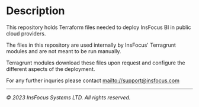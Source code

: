 # Description
This repository holds Terraform files needed to deploy InsFocus BI in public cloud providers.

The files in this repository are used internally by InsFocus' Terragrunt modules and are not meant to be run manually.

Terragrunt modules download these files upon request and configure the different aspects of the deployment.

For any further inquries please contact [mailto://support@insfocus.com](support@insfocus.com)





---- 
*© 2023 InsFocus Systems LTD. All rights reserved.*